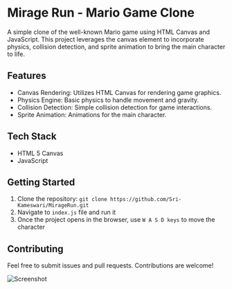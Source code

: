 # **Mirage Run - Mario Game Clone**

A simple clone of the well-known Mario game using HTML Canvas and JavaScript. This project leverages the canvas element to incorporate physics, collision detection, and sprite animation to bring the main character to life.

## **Features**
- Canvas Rendering: Utilizes HTML Canvas for rendering game graphics.
- Physics Engine: Basic physics to handle movement and gravity.
- Collision Detection: Simple collision detection for game interactions.
- Sprite Animation: Animations for the main character.

## **Tech Stack**
- HTML 5 Canvas
- JavaScript

## **Getting Started**
1. Clone the repository: `git clone https://github.com/Sri-Kameswari/MirageRun.git`
2. Navigate to `index.js` file and run it
3. Once the project opens in the browser, use `W A S D keys` to move the character

## **Contributing**
Feel free to submit issues and pull requests. Contributions are welcome!


   ![Screenshot](https://github.com/user-attachments/assets/b11a0069-11e0-4d8d-91e5-29b0b90dd1a7)



